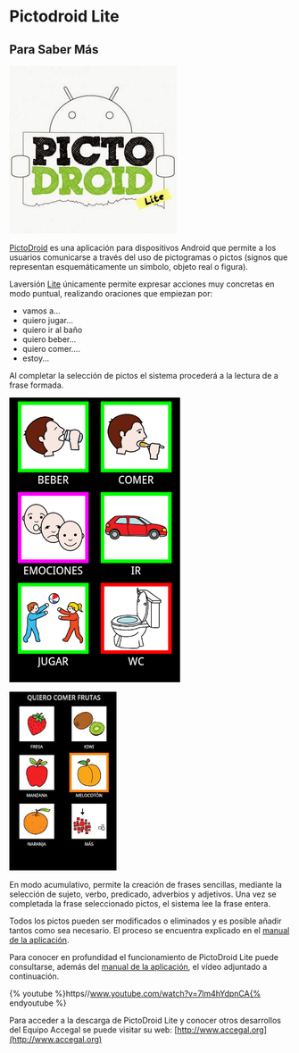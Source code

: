 
# Pictodroid Lite

## Para Saber Más


![2.23 Logotipo de PictoDroid](img/PictodroidLite_512X512-300x300.jpg)

[PictoDroid](http://www.accegal.org/pictodroid/) es una aplicación para dispositivos Android que permite a los usuarios comunicarse a través del uso de pictogramas o pictos (signos que representan esquemáticamente un símbolo, objeto real o figura).

Laversión [Lite](http://www.accegal.org/pictodroid-lite/) únicamente permite expresar acciones muy concretas en modo puntual, realizando oraciones que empiezan por:

- vamos a...
- quiero jugar...
- quiero ir al baño
- quiero beber...
- quiero comer....
- estoy...

Al completar la selección de pictos el sistema procederá a la lectura de a frase formada.


![2.24 Captura de la pantalla inicial](img/Pictodroid+portada.png)


![2.25 Captura de la categoría frutas](img/Pictodroidv+Lite+comida.jpg)

En modo acumulativo, permite la creación de frases sencillas, mediante la selección de sujeto, verbo, predicado, adverbios y adjetivos. Una vez se completada la frase seleccionado pictos, el sistema lee la frase entera.

Todos los pictos pueden ser modificados o eliminados y es posible añadir tantos como sea necesario. El proceso se encuentra explicado en el [manual de la aplicación](http://www.accegal.org/wp-content/uploads/2011/11/manual-pictodroid-lite-castellano-v2.pdf).

Para conocer en profundidad el funcionamiento de PictoDroid Lite puede consultarse, además del [manual de la aplicación](http://www.accegal.org/wp-content/uploads/2011/11/manual-pictodroid-lite-castellano-v2.pdf), el vídeo adjuntado a continuación.

{% youtube %}https//www.youtube.com/watch?v=7lm4hYdpnCA{% endyoutube %}

Para acceder a la descarga de PictoDroid Lite y conocer otros desarrollos del Equipo Accegal se puede visitar su web: [http://www.accegal.org](http://www.accegal.org)



